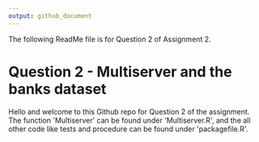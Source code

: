```yaml
---
output: github_document
---
```


The following ReadMe file is for Question 2 of Assignment 2.

# Question 2 - Multiserver and the banks dataset

Hello and welcome to this Github repo for Question 2 of the assignment. The function 'Multiserver' can be found under 'Multiserver.R', and the all other code like tests and procedure can be found under 'packagefile.R'.
